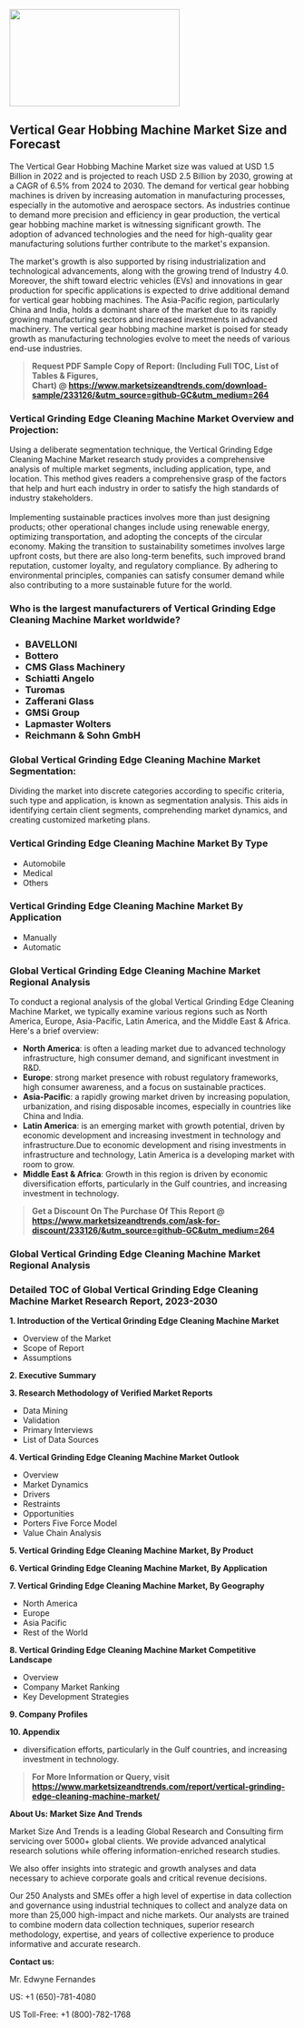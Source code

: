 <p><img class="alignnone size-medium wp-image-20088" src="https://ffe5etoiles.com/wp-content/uploads/2024/12/MST1-300x171.png" alt="" width="300" height="171" /></p><h2>Vertical Gear Hobbing Machine Market Size and Forecast</h2><p>The Vertical Gear Hobbing Machine Market size was valued at USD 1.5 Billion in 2022 and is projected to reach USD 2.5 Billion by 2030, growing at a CAGR of 6.5% from 2024 to 2030. The demand for vertical gear hobbing machines is driven by increasing automation in manufacturing processes, especially in the automotive and aerospace sectors. As industries continue to demand more precision and efficiency in gear production, the vertical gear hobbing machine market is witnessing significant growth. The adoption of advanced technologies and the need for high-quality gear manufacturing solutions further contribute to the market's expansion.</p><p>The market's growth is also supported by rising industrialization and technological advancements, along with the growing trend of Industry 4.0. Moreover, the shift toward electric vehicles (EVs) and innovations in gear production for specific applications is expected to drive additional demand for vertical gear hobbing machines. The Asia-Pacific region, particularly China and India, holds a dominant share of the market due to its rapidly growing manufacturing sectors and increased investments in advanced machinery. The vertical gear hobbing machine market is poised for steady growth as manufacturing technologies evolve to meet the needs of various end-use industries.</p></p><blockquote id="" class=""><strong>Request PDF Sample Copy of Report: (Including Full TOC, List of Tables &amp; Figures, Chart)&nbsp;@&nbsp;<strong><a href="https://www.marketsizeandtrends.com/download-sample/233126/&utm_source=github-GC&utm_medium=264" target="_blank">https://www.marketsizeandtrends.com/download-sample/233126/&utm_source=github-GC&utm_medium=264</a></strong></strong></blockquote><h3 id="" class="">Vertical Grinding Edge Cleaning Machine Market&nbsp;Overview and Projection:</h3><p id="" class="">Using a deliberate segmentation technique, the Vertical Grinding Edge Cleaning Machine Market research study provides a comprehensive analysis of multiple market segments, including application, type, and location. This method gives readers a comprehensive grasp of the factors that help and hurt each industry in order to satisfy the high standards of industry stakeholders. <br /> <br />Implementing sustainable practices involves more than just designing products; other operational changes include using renewable energy, optimizing transportation, and adopting the concepts of the circular economy. Making the transition to sustainability sometimes involves large upfront costs, but there are also long-term benefits, such improved brand reputation, customer loyalty, and regulatory compliance. By adhering to environmental principles, companies can satisfy consumer demand while also contributing to a more sustainable future for the world.</p><h3 id="" class="">Who is the largest manufacturers of&nbsp;Vertical Grinding Edge Cleaning Machine Market worldwide?</h3><h3 class=""><p><ul><li>BAVELLONI </li><li> Bottero </li><li> CMS Glass Machinery </li><li> Schiatti Angelo </li><li> Turomas </li><li> Zafferani Glass </li><li> GMSi Group </li><li> Lapmaster Wolters </li><li> Reichmann & Sohn GmbH</li></ul></p></h3><h3 id="" class="">Global&nbsp;Vertical Grinding Edge Cleaning Machine Market Segmentation:</h3><p id="" class="">Dividing the market into discrete categories according to specific criteria, such type and application, is known as segmentation analysis. This aids in identifying certain client segments, comprehending market dynamics, and creating customized marketing plans.</p><h3 id="" class="">Vertical Grinding Edge Cleaning Machine Market&nbsp;By Type</h3><p><p><ul><li>Automobile</li><li> Medical</li><li> Others</p></li></ul></p></p><h3 id="" class="">Vertical Grinding Edge Cleaning Machine Market&nbsp;By Application</h3><p class=""><p><ul><li>Manually</li><li> Automatic</li></ul></p></p><h3 id="" class="">Global Vertical Grinding Edge Cleaning Machine Market Regional Analysis</h3><p id="" class="">To conduct a regional analysis of the global Vertical Grinding Edge Cleaning Machine Market, we typically examine various regions such as North America, Europe, Asia-Pacific, Latin America, and the Middle East &amp; Africa. Here's a brief overview:</p><ul><li><strong>North America</strong>: is often a leading market due to advanced technology infrastructure, high consumer demand, and significant investment in R&amp;D.</li><li><strong>Europe</strong>: strong market presence with robust regulatory frameworks, high consumer awareness, and a focus on sustainable practices.</li><li><strong>Asia-Pacific</strong>: a rapidly growing market driven by increasing population, urbanization, and rising disposable incomes, especially in countries like China and India.</li><li><strong>Latin America</strong>: is an emerging market with growth potential, driven by economic development and increasing investment in technology and infrastructure.Due to economic development and rising investments in infrastructure and technology, Latin America is a developing market with room to grow.</li><li><strong>Middle East &amp; Africa</strong>: Growth in this region is driven by economic diversification efforts, particularly in the Gulf countries, and increasing investment in technology.</li></ul><blockquote id="" class=""><strong>Get a Discount On The Purchase Of This Report @ <strong><a href="https://www.marketsizeandtrends.com/ask-for-discount/233126/&utm_source=github-GC&utm_medium=264" target="_blank">https://www.marketsizeandtrends.com/ask-for-discount/233126/&utm_source=github-GC&utm_medium=264</a></strong></strong></blockquote><h3 id="" class="">Global Vertical Grinding Edge Cleaning Machine Market Regional Analysis</h3><h3 id="" class="">Detailed TOC of Global Vertical Grinding Edge Cleaning Machine Market Research Report, 2023-2030</h3><p id="" class=""><strong>1. Introduction of the Vertical Grinding Edge Cleaning Machine Market</strong></p><ul><li>Overview of the Market</li><li>Scope of Report</li><li>Assumptions</li></ul><p id="" class=""><strong>2. Executive Summary</strong></p><p id="" class=""><strong>3. Research Methodology of Verified Market Reports</strong></p><ul><li>Data Mining</li><li>Validation</li><li>Primary Interviews</li><li>List of Data Sources</li></ul><p id="" class=""><strong>4. Vertical Grinding Edge Cleaning Machine Market Outlook</strong></p><ul><li>Overview</li><li>Market Dynamics</li><li>Drivers</li><li>Restraints</li><li>Opportunities</li><li>Porters Five Force Model</li><li>Value Chain Analysis</li></ul><p id="" class=""><strong>5. Vertical Grinding Edge Cleaning Machine Market, By Product</strong></p><p id="" class=""><strong>6. Vertical Grinding Edge Cleaning Machine Market, By Application</strong></p><p id="" class=""><strong>7. Vertical Grinding Edge Cleaning Machine Market, By Geography</strong></p><ul><li>North America</li><li>Europe</li><li>Asia Pacific</li><li>Rest of the World</li></ul><p id="" class=""><strong>8. Vertical Grinding Edge Cleaning Machine Market Competitive Landscape</strong></p><ul><li>Overview</li><li>Company Market Ranking</li><li>Key Development Strategies</li></ul><p id="" class=""><strong>9. Company Profiles</strong></p><p id="" class=""><strong>10. Appendix</strong></p><ul><li>diversification efforts, particularly in the Gulf countries, and increasing investment in technology.</li></ul><blockquote id="" class=""><strong>For More Information or Query, visit <strong><strong><a href="https://www.marketsizeandtrends.com/report/vertical-grinding-edge-cleaning-machine-market/" target="_blank">https://www.marketsizeandtrends.com/report/vertical-grinding-edge-cleaning-machine-market/</a></strong></strong></strong></blockquote><p id="" class=""><strong>About Us: Market Size And Trends</strong></p><p id="" class="">Market Size And Trends is a leading Global Research and Consulting firm servicing over 5000+ global clients. We provide advanced analytical research solutions while offering information-enriched research studies.</p><p id="" class="">We also offer insights into strategic and growth analyses and data necessary to achieve corporate goals and critical revenue decisions.</p><p id="" class="">Our 250 Analysts and SMEs offer a high level of expertise in data collection and governance using industrial techniques to collect and analyze data on more than 25,000 high-impact and niche markets. Our analysts are trained to combine modern data collection techniques, superior research methodology, expertise, and years of collective experience to produce informative and accurate research.</p><p id="" class=""><strong>Contact us:</strong></p><p id="" class="">Mr. Edwyne Fernandes</p><p id="" class="">US: +1 (650)-781-4080</p><p id="" class="">US Toll-Free: +1 (800)-782-1768</p>

